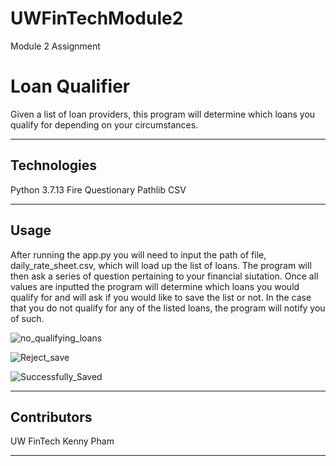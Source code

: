 # UWFinTechModule2
Module 2 Assignment

# Loan Qualifier

Given a list of loan providers, this program will determine which loans you qualify for depending on your circumstances.

---

## Technologies

Python 3.7.13
Fire
Questionary
Pathlib
CSV


---

## Usage

After running the app.py you will need to input the path of file, daily_rate_sheet.csv, which will load up the list of loans. The program will then ask a series of question pertaining to your financial siutation. Once all values are inputted the program will determine which loans you would qualify for and will ask if you would like to save the list or not. In the case that you do not qualify for any of the listed loans, the program will notify you of such.

![no_qualifying_loans](https://user-images.githubusercontent.com/61864923/184075370-581cb512-9ec3-47d8-aa25-f2a196b70e7f.jpg)

![Reject_save](https://user-images.githubusercontent.com/61864923/184075426-14df2dc1-22f1-449e-9929-0ba7a24a7a0b.jpg)

![Successfully_Saved](https://user-images.githubusercontent.com/61864923/184075435-70981422-c4da-4fa5-87b1-959cdc1edc26.JPG)


---

## Contributors

UW FinTech
Kenny Pham

---

